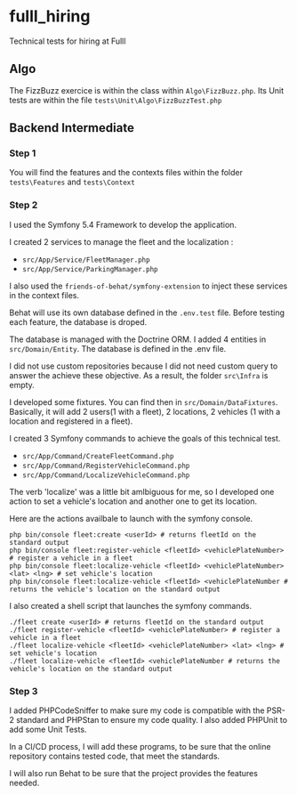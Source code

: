 # fulll_hiring
Technical tests for hiring at Fulll

## Algo
The FizzBuzz exercice is within the class within `Algo\FizzBuzz.php`. 
Its Unit tests are within the file `tests\Unit\Algo\FizzBuzzTest.php`

## Backend Intermediate

### Step 1

You will find the features and the contexts files within the folder `tests\Features` and `tests\Context`

### Step 2

I used the Symfony 5.4 Framework to develop the application.

I created 2 services to manage the fleet and the localization : 
* `src/App/Service/FleetManager.php`
* `src/App/Service/ParkingManager.php`

I also used the `friends-of-behat/symfony-extension` to inject these services in the context files. 

Behat will use its own database defined in the `.env.test` file. Before testing each feature, the database is droped.

The database is managed with the Doctrine ORM. I added 4 entities in `src/Domain/Entity`. The database is defined in the .env file.

I did not use custom repositories because I did not need custom query to answer the achieve these objective. As a result, the folder `src\Infra` is empty.

I developed some fixtures. You can find then in `src/Domain/DataFixtures`. Basically, it will add 2 users(1 with a fleet), 2 locations, 2 vehicles (1 with a location and registered in a fleet). 

I created 3 Symfony commands to achieve the goals of this technical test.
* `src/App/Command/CreateFleetCommand.php`
* `src/App/Command/RegisterVehicleCommand.php`
* `src/App/Command/LocalizeVehicleCommand.php`

The verb 'localize' was a little bit amlbiguous for me, so I developed one action to set a vehicle's location and another one to get its location.

Here are the actions availbale to launch with the symfony console.

```
php bin/console fleet:create <userId> # returns fleetId on the standard output
php bin/console fleet:register-vehicle <fleetId> <vehiclePlateNumber> # register a vehicle in a fleet
php bin/console fleet:localize-vehicle <fleetId> <vehiclePlateNumber> <lat> <lng> # set vehicle's location
php bin/console fleet:localize-vehicle <fleetId> <vehiclePlateNumber # returns the vehicle's location on the standard output
```

I also created a shell script that launches the symfony commands.
```
./fleet create <userId> # returns fleetId on the standard output
./fleet register-vehicle <fleetId> <vehiclePlateNumber> # register a vehicle in a fleet
./fleet localize-vehicle <fleetId> <vehiclePlateNumber> <lat> <lng> # set vehicle's location
./fleet localize-vehicle <fleetId> <vehiclePlateNumber # returns the vehicle's location on the standard output
````

### Step 3

I added PHPCodeSniffer to make sure my code is compatible with the PSR-2 standard and PHPStan to ensure my code quality. 
I also added PHPUnit to add some Unit Tests. 

In a CI/CD process, I will add these programs, to be sure that the online repository contains tested code, that meet the standards. 

I will also run Behat to be sure that the project provides the features needed.
